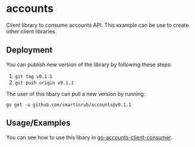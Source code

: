 # accounts

Client library to consume accounts API. This example can be use to create other client libraries.

## Deployment

You can publish new version of the library by following these steps:

1. `git tag v0.1.1`
2. `git push origin v0.1.1`

The user of this libary can pull a new version by running:

`go get -u github.com/smartinrub/accounts@v0.1.1`

## Usage/Examples

You can see how to use this libary in [go-accounts-client-consumer](https://github.com/smartinrub/go-accounts-client-consumer).
